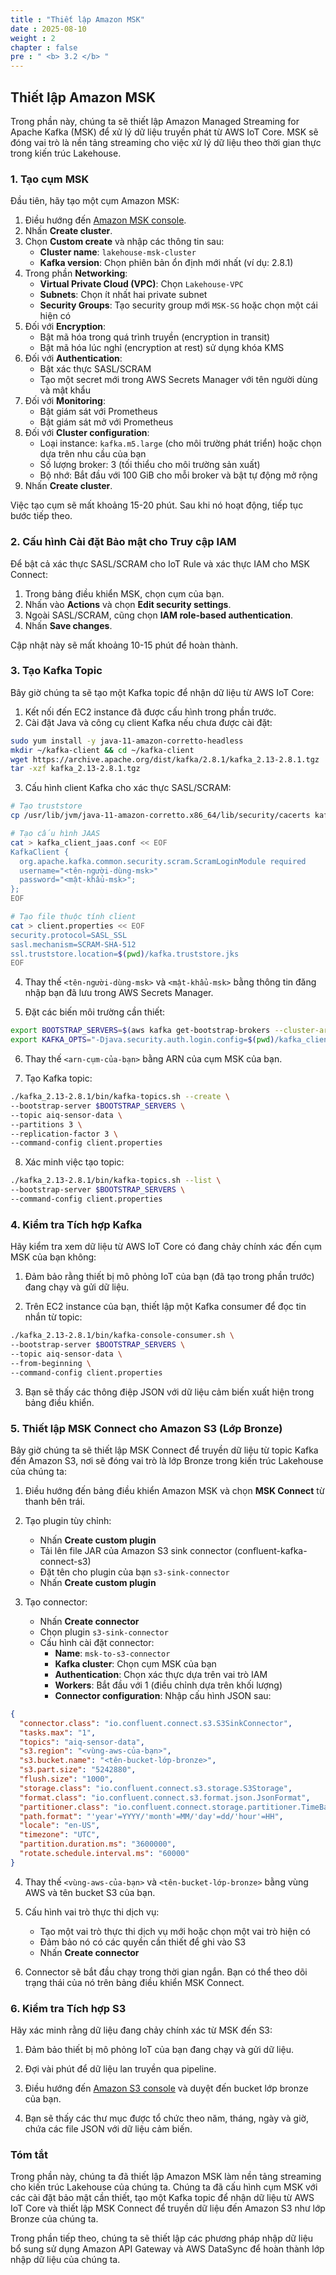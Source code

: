 ```yaml
---
title : "Thiết lập Amazon MSK"
date : 2025-08-10
weight : 2
chapter : false
pre : " <b> 3.2 </b> "
---
```


## Thiết lập Amazon MSK

Trong phần này, chúng ta sẽ thiết lập Amazon Managed Streaming for Apache Kafka (MSK) để xử lý dữ liệu truyền phát từ AWS IoT Core. MSK sẽ đóng vai trò là nền tảng streaming cho việc xử lý dữ liệu theo thời gian thực trong kiến trúc Lakehouse.

### 1. Tạo cụm MSK

Đầu tiên, hãy tạo một cụm Amazon MSK:

1. Điều hướng đến [Amazon MSK console](https://console.aws.amazon.com/msk/).
2. Nhấn **Create cluster**.
3. Chọn **Custom create** và nhập các thông tin sau:
   - **Cluster name**: `lakehouse-msk-cluster`
   - **Kafka version**: Chọn phiên bản ổn định mới nhất (ví dụ: 2.8.1)
4. Trong phần **Networking**:
   - **Virtual Private Cloud (VPC)**: Chọn `Lakehouse-VPC`
   - **Subnets**: Chọn ít nhất hai private subnet
   - **Security Groups**: Tạo security group mới `MSK-SG` hoặc chọn một cái hiện có
5. Đối với **Encryption**:
   - Bật mã hóa trong quá trình truyền (encryption in transit)
   - Bật mã hóa lúc nghỉ (encryption at rest) sử dụng khóa KMS
6. Đối với **Authentication**:
   - Bật xác thực SASL/SCRAM
   - Tạo một secret mới trong AWS Secrets Manager với tên người dùng và mật khẩu
7. Đối với **Monitoring**:
   - Bật giám sát với Prometheus
   - Bật giám sát mở với Prometheus
8. Đối với **Cluster configuration**:
   - Loại instance: `kafka.m5.large` (cho môi trường phát triển) hoặc chọn dựa trên nhu cầu của bạn
   - Số lượng broker: 3 (tối thiểu cho môi trường sản xuất)
   - Bộ nhớ: Bắt đầu với 100 GiB cho mỗi broker và bật tự động mở rộng
9. Nhấn **Create cluster**.

Việc tạo cụm sẽ mất khoảng 15-20 phút. Sau khi nó hoạt động, tiếp tục bước tiếp theo.

### 2. Cấu hình Cài đặt Bảo mật cho Truy cập IAM

Để bật cả xác thực SASL/SCRAM cho IoT Rule và xác thực IAM cho MSK Connect:

1. Trong bảng điều khiển MSK, chọn cụm của bạn.
2. Nhấn vào **Actions** và chọn **Edit security settings**.
3. Ngoài SASL/SCRAM, cũng chọn **IAM role-based authentication**.
4. Nhấn **Save changes**.

Cập nhật này sẽ mất khoảng 10-15 phút để hoàn thành.

### 3. Tạo Kafka Topic

Bây giờ chúng ta sẽ tạo một Kafka topic để nhận dữ liệu từ AWS IoT Core:

1. Kết nối đến EC2 instance đã được cấu hình trong phần trước.
2. Cài đặt Java và công cụ client Kafka nếu chưa được cài đặt:

```bash
sudo yum install -y java-11-amazon-corretto-headless
mkdir ~/kafka-client && cd ~/kafka-client
wget https://archive.apache.org/dist/kafka/2.8.1/kafka_2.13-2.8.1.tgz
tar -xzf kafka_2.13-2.8.1.tgz
```

3. Cấu hình client Kafka cho xác thực SASL/SCRAM:

```bash
# Tạo truststore
cp /usr/lib/jvm/java-11-amazon-corretto.x86_64/lib/security/cacerts kafka.truststore.jks

# Tạo cấu hình JAAS
cat > kafka_client_jaas.conf << EOF
KafkaClient {
  org.apache.kafka.common.security.scram.ScramLoginModule required
  username="<tên-người-dùng-msk>"
  password="<mật-khẩu-msk>";
};
EOF

# Tạo file thuộc tính client
cat > client.properties << EOF
security.protocol=SASL_SSL
sasl.mechanism=SCRAM-SHA-512
ssl.truststore.location=$(pwd)/kafka.truststore.jks
EOF
```

4. Thay thế `<tên-người-dùng-msk>` và `<mật-khẩu-msk>` bằng thông tin đăng nhập bạn đã lưu trong AWS Secrets Manager.

5. Đặt các biến môi trường cần thiết:

```bash
export BOOTSTRAP_SERVERS=$(aws kafka get-bootstrap-brokers --cluster-arn <arn-cụm-của-bạn> --query 'BootstrapBrokerStringSaslScram' --output text)
export KAFKA_OPTS="-Djava.security.auth.login.config=$(pwd)/kafka_client_jaas.conf"
```

6. Thay thế `<arn-cụm-của-bạn>` bằng ARN của cụm MSK của bạn.

7. Tạo Kafka topic:

```bash
./kafka_2.13-2.8.1/bin/kafka-topics.sh --create \
--bootstrap-server $BOOTSTRAP_SERVERS \
--topic aiq-sensor-data \
--partitions 3 \
--replication-factor 3 \
--command-config client.properties
```

8. Xác minh việc tạo topic:

```bash
./kafka_2.13-2.8.1/bin/kafka-topics.sh --list \
--bootstrap-server $BOOTSTRAP_SERVERS \
--command-config client.properties
```

### 4. Kiểm tra Tích hợp Kafka

Hãy kiểm tra xem dữ liệu từ AWS IoT Core có đang chảy chính xác đến cụm MSK của bạn không:

1. Đảm bảo rằng thiết bị mô phỏng IoT của bạn (đã tạo trong phần trước) đang chạy và gửi dữ liệu.

2. Trên EC2 instance của bạn, thiết lập một Kafka consumer để đọc tin nhắn từ topic:

```bash
./kafka_2.13-2.8.1/bin/kafka-console-consumer.sh \
--bootstrap-server $BOOTSTRAP_SERVERS \
--topic aiq-sensor-data \
--from-beginning \
--command-config client.properties
```

3. Bạn sẽ thấy các thông điệp JSON với dữ liệu cảm biến xuất hiện trong bảng điều khiển.

### 5. Thiết lập MSK Connect cho Amazon S3 (Lớp Bronze)

Bây giờ chúng ta sẽ thiết lập MSK Connect để truyền dữ liệu từ topic Kafka đến Amazon S3, nơi sẽ đóng vai trò là lớp Bronze trong kiến trúc Lakehouse của chúng ta:

1. Điều hướng đến bảng điều khiển Amazon MSK và chọn **MSK Connect** từ thanh bên trái.

2. Tạo plugin tùy chỉnh:
   - Nhấn **Create custom plugin**
   - Tải lên file JAR của Amazon S3 sink connector (confluent-kafka-connect-s3)
   - Đặt tên cho plugin của bạn `s3-sink-connector`
   - Nhấn **Create custom plugin**

3. Tạo connector:
   - Nhấn **Create connector**
   - Chọn plugin `s3-sink-connector`
   - Cấu hình cài đặt connector:
     - **Name**: `msk-to-s3-connector`
     - **Kafka cluster**: Chọn cụm MSK của bạn
     - **Authentication**: Chọn xác thực dựa trên vai trò IAM
     - **Workers**: Bắt đầu với 1 (điều chỉnh dựa trên khối lượng)
     - **Connector configuration**: Nhập cấu hình JSON sau:

```json
{
  "connector.class": "io.confluent.connect.s3.S3SinkConnector",
  "tasks.max": "1",
  "topics": "aiq-sensor-data",
  "s3.region": "<vùng-aws-của-bạn>",
  "s3.bucket.name": "<tên-bucket-lớp-bronze>",
  "s3.part.size": "5242880",
  "flush.size": "1000",
  "storage.class": "io.confluent.connect.s3.storage.S3Storage",
  "format.class": "io.confluent.connect.s3.format.json.JsonFormat",
  "partitioner.class": "io.confluent.connect.storage.partitioner.TimeBasedPartitioner",
  "path.format": "'year'=YYYY/'month'=MM/'day'=dd/'hour'=HH",
  "locale": "en-US",
  "timezone": "UTC",
  "partition.duration.ms": "3600000",
  "rotate.schedule.interval.ms": "60000"
}
```

4. Thay thế `<vùng-aws-của-bạn>` và `<tên-bucket-lớp-bronze>` bằng vùng AWS và tên bucket S3 của bạn.

5. Cấu hình vai trò thực thi dịch vụ:
   - Tạo một vai trò thực thi dịch vụ mới hoặc chọn một vai trò hiện có
   - Đảm bảo nó có các quyền cần thiết để ghi vào S3
   - Nhấn **Create connector**

6. Connector sẽ bắt đầu chạy trong thời gian ngắn. Bạn có thể theo dõi trạng thái của nó trên bảng điều khiển MSK Connect.

### 6. Kiểm tra Tích hợp S3

Hãy xác minh rằng dữ liệu đang chảy chính xác từ MSK đến S3:

1. Đảm bảo thiết bị mô phỏng IoT của bạn đang chạy và gửi dữ liệu.

2. Đợi vài phút để dữ liệu lan truyền qua pipeline.

3. Điều hướng đến [Amazon S3 console](https://console.aws.amazon.com/s3/) và duyệt đến bucket lớp bronze của bạn.

4. Bạn sẽ thấy các thư mục được tổ chức theo năm, tháng, ngày và giờ, chứa các file JSON với dữ liệu cảm biến.

### Tóm tắt

Trong phần này, chúng ta đã thiết lập Amazon MSK làm nền tảng streaming cho kiến trúc Lakehouse của chúng ta. Chúng ta đã cấu hình cụm MSK với các cài đặt bảo mật cần thiết, tạo một Kafka topic để nhận dữ liệu từ AWS IoT Core và thiết lập MSK Connect để truyền dữ liệu đến Amazon S3 như lớp Bronze của chúng ta.

Trong phần tiếp theo, chúng ta sẽ thiết lập các phương pháp nhập dữ liệu bổ sung sử dụng Amazon API Gateway và AWS DataSync để hoàn thành lớp nhập dữ liệu của chúng ta.

